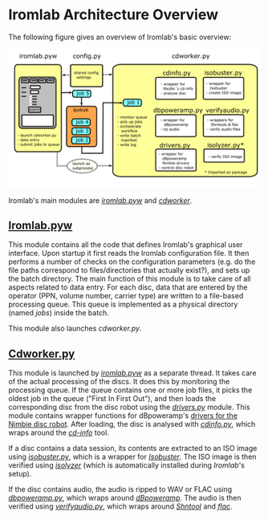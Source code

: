 # Iromlab Architecture Overview


The following figure gives an overview of Iromlab's basic overview:

![](./img/iromlabArchitecture.png)

Iromlab's main modules are [*iromlab.pyw*](../iromlab/iromlab.pyw) and [*cdworker*](../iromlab/cdworker.py). 

## [Iromlab.pyw](../iromlab/iromlab.pyw)

This module contains all the code that defines Iromlab's graphical user interface. Upon startup it first reads the Iromlab configuration file. It then performs a number of checks on the configuration parameters (e.g. do the file paths correspond to files/directories that actually exist?), and sets up the batch directory. The main function of this module is to take care of all aspects related to data entry. For each disc, data that are entered by the operator (PPN, volume number, carrier type) are written to a file-based processing queue. This queue is implemented as a physical directory (named *jobs*) inside the batch. 

This module also launches *cdworker.py*.

## [Cdworker.py](../iromlab/cdworker.py)

This module is launched by [*iromlab.pyw*](../iromlab/iromlab.pyw) as a separate thread. It takes care of the actual processing of the discs. It does this by monitoring the processing queue. If the queue contains one or more job files, it picks the oldest job in the queue ("First In First Out"), and then loads the corresponding disc from the disc robot using the [*drivers.py*](../iromlab/drivers.py) module. This module contains wrapper functions for dBpoweramp's [drivers for the Nimbie disc robot](https://www.dbpoweramp.com/install/dBpoweramp-Batch-Ripper-Nimbie.exe). After loading, the disc is analysed with [*cdinfo.py*](../iromlab/cdinfo.py), which wraps around the [*cd-info*](https://linux.die.net/man/1/cd-info) tool. 

If a disc contains a data session, its contents are extracted to an ISO image using [*isobuster.py*](../iromlab/isobuster.py), which is a wrapper for [*Isobuster*](https://www.isobuster.com/). The ISO image is then verified using [*isolyzer*](https://github.com/KBNLresearch/isolyzer) (which is automatically installed during *Iromlab*'s setup).  


If the disc contains audio, the audio is ripped to WAV or FLAC using [*dbpoweramp.py*](../iromlab/dbpoweramp.py), which wraps around [*dBpoweramp*](https://www.dbpoweramp.com/). The audio is then verified using [*verifyaudio.py*](../iromlab/verifyaudio.py), which wraps around [*Shntool*](http://www.etree.org/shnutils/shntool/) and [*flac*](https://xiph.org/flac/).

